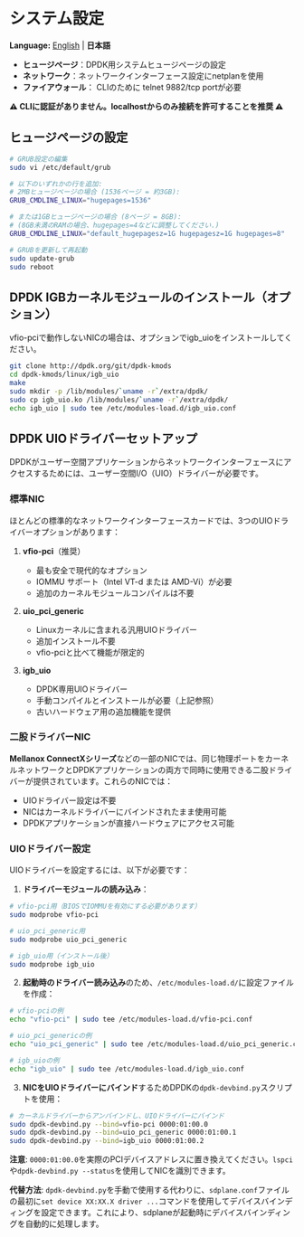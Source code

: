 # システム設定

**Language:** [English](../en/system-configuration.md) | **日本語**

- **ヒュージページ**：DPDK用システムヒュージページの設定
- **ネットワーク**：ネットワークインターフェース設定にnetplanを使用
- **ファイアウォール**： CLIのために telnet 9882/tcp portが必要 

**⚠️ CLIに認証がありません。localhostからのみ接続を許可することを推奨 ⚠️**

## ヒュージページの設定
```bash
# GRUB設定の編集
sudo vi /etc/default/grub

# 以下のいずれかの行を追加:
# 2MBヒュージページの場合 (1536ページ = 約3GB):
GRUB_CMDLINE_LINUX="hugepages=1536"

# または1GBヒュージページの場合 (8ページ = 8GB):
# (8GB未満のRAMの場合、hugepages=4などに調整してください.)
GRUB_CMDLINE_LINUX="default_hugepagesz=1G hugepagesz=1G hugepages=8"

# GRUBを更新して再起動
sudo update-grub
sudo reboot
```

## DPDK IGBカーネルモジュールのインストール（オプション）

vfio-pciで動作しないNICの場合は、オプションでigb_uioをインストールしてください。

```bash
git clone http://dpdk.org/git/dpdk-kmods
cd dpdk-kmods/linux/igb_uio
make
sudo mkdir -p /lib/modules/`uname -r`/extra/dpdk/
sudo cp igb_uio.ko /lib/modules/`uname -r`/extra/dpdk/
echo igb_uio | sudo tee /etc/modules-load.d/igb_uio.conf
```

## DPDK UIOドライバーセットアップ

DPDKがユーザー空間アプリケーションからネットワークインターフェースにアクセスするためには、ユーザー空間I/O（UIO）ドライバーが必要です。

### 標準NIC

ほとんどの標準的なネットワークインターフェースカードでは、3つのUIOドライバーオプションがあります：

1. **vfio-pci**（推奨）
   - 最も安全で現代的なオプション
   - IOMMU サポート（Intel VT-d または AMD-Vi）が必要
   - 追加のカーネルモジュールコンパイルは不要

2. **uio_pci_generic**
   - Linuxカーネルに含まれる汎用UIOドライバー
   - 追加インストール不要
   - vfio-pciと比べて機能が限定的

3. **igb_uio**
   - DPDK専用UIOドライバー
   - 手動コンパイルとインストールが必要（上記参照）
   - 古いハードウェア用の追加機能を提供

### 二股ドライバーNIC

**Mellanox ConnectXシリーズ**などの一部のNICでは、同じ物理ポートをカーネルネットワークとDPDKアプリケーションの両方で同時に使用できる二股ドライバーが提供されています。これらのNICでは：

- UIOドライバー設定は不要
- NICはカーネルドライバーにバインドされたまま使用可能
- DPDKアプリケーションが直接ハードウェアにアクセス可能

### UIOドライバー設定

UIOドライバーを設定するには、以下が必要です：

1. **ドライバーモジュールの読み込み**：
```bash
# vfio-pci用（BIOSでIOMMUを有効にする必要があります）
sudo modprobe vfio-pci

# uio_pci_generic用
sudo modprobe uio_pci_generic

# igb_uio用（インストール後）
sudo modprobe igb_uio
```

2. **起動時のドライバー読み込み**のため、`/etc/modules-load.d/`に設定ファイルを作成：
```bash
# vfio-pciの例
echo "vfio-pci" | sudo tee /etc/modules-load.d/vfio-pci.conf

# uio_pci_genericの例
echo "uio_pci_generic" | sudo tee /etc/modules-load.d/uio_pci_generic.conf

# igb_uioの例
echo "igb_uio" | sudo tee /etc/modules-load.d/igb_uio.conf
```

3. **NICをUIOドライバーにバインド**するためDPDKの`dpdk-devbind.py`スクリプトを使用：
```bash
# カーネルドライバーからアンバインドし、UIOドライバーにバインド
sudo dpdk-devbind.py --bind=vfio-pci 0000:01:00.0
sudo dpdk-devbind.py --bind=uio_pci_generic 0000:01:00.1  
sudo dpdk-devbind.py --bind=igb_uio 0000:01:00.2
```

**注意**: `0000:01:00.0`を実際のPCIデバイスアドレスに置き換えてください。`lspci`や`dpdk-devbind.py --status`を使用してNICを識別できます。

**代替方法**: `dpdk-devbind.py`を手動で使用する代わりに、`sdplane.conf`ファイルの最初に`set device XX:XX.X driver ...`コマンドを使用してデバイスバインディングを設定できます。これにより、sdplaneが起動時にデバイスバインディングを自動的に処理します。
